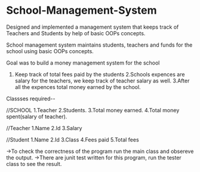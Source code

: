 # School-Management-System
Designed and implemented a management system that keeps track of Teachers and Students by help of basic OOPs concepts.

School management system maintains students, teachers and funds for the school using basic OOPs concepts.

Goal was to build a money management system for the school
1. Keep track of total fees paid by the students 
2.Schools expences are salary for the teachers, we keep track of teacher salary as well.
3.After all the expences total money earned by the school.

Classses required--

//SCHOOL
1.Teacher
2.Students.
3.Total money earned.
4.Total money spent(salary of teacher).

//Teacher
 1.Name
 2.Id
 3.Salary

 //Student
 1.Name
 2.Id
 3.Class
 4.Fees paid
 5.Total fees

->To check the correctness of the program run the main class and obsereve the output.
->There are junit test written for this program, run the tester class to see the result.

